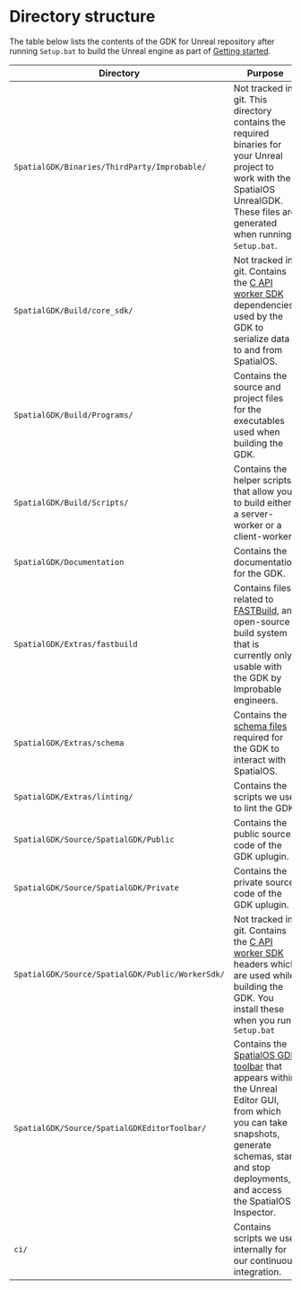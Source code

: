 # Directory structure
The table below lists the contents of the GDK for Unreal repository after running `Setup.bat` to build the Unreal engine as part of [Getting started]({{urlRoot}}/content/get-started/build-unreal-fork#step-4-build-unreal-engine).

| Directory | Purpose
|-----------|---------
| `SpatialGDK/Binaries/ThirdParty/Improbable/` | Not tracked in git. This directory contains the required binaries for your Unreal project to work with the SpatialOS UnrealGDK. These files are generated when running `Setup.bat`.
| `SpatialGDK/Build/core_sdk/` | Not tracked in git. Contains the [C API worker SDK](https://docs.improbable.io/reference/latest/capi/introduction) dependencies used by the GDK to serialize data to and from SpatialOS.
| `SpatialGDK/Build/Programs/` | Contains the source and project files for the executables used when building the GDK.
| `SpatialGDK/Build/Scripts/` | Contains the helper scripts that allow you to build either a server-worker or a client-worker.
| `SpatialGDK/Documentation` | Contains the documentation for the GDK.
| `SpatialGDK/Extras/fastbuild` | Contains files related to [FASTBuild](http://www.fastbuild.org/docs/home.html), an open-source build system that is currently only usable with the GDK by Improbable engineers.
| `SpatialGDK/Extras/schema` | Contains the [schema files](https://docs.improbable.io/reference/latest/shared/glossary#schema) required for the GDK to interact with SpatialOS.
| `SpatialGDK/Extras/linting/` | Contains the scripts we use to lint the GDK.
| `SpatialGDK/Source/SpatialGDK/Public` | Contains the public source code of the GDK uplugin.
| `SpatialGDK/Source/SpatialGDK/Private` | Contains the private source code of the GDK uplugin.
| `SpatialGDK/Source/SpatialGDK/Public/WorkerSdk/` | Not tracked in git. Contains the [C API worker SDK](https://docs.improbable.io/reference/latest/capi/introduction) headers which are used while building the GDK. You install these when you run `Setup.bat`
| `SpatialGDK/Source/SpatialGDKEditorToolbar/` | Contains the [SpatialOS GDK toolbar]({{urlRoot}}/content/toolbars.md) that appears within the Unreal Editor GUI, from which you can take snapshots, generate schemas, start and stop deployments, and access the SpatialOS Inspector.
| `ci/` | Contains scripts we use internally for our continuous integration.